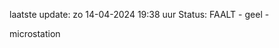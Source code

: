 laatste update: 
zo 14-04-2024 19:38   uur 
Status: FAALT - geel - 
<div class="service Y">microstation</div>